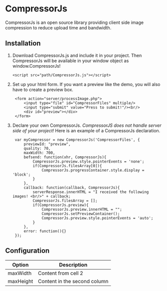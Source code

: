 # CompressorJs
CompressorJs is an open source library providing client side image compression to reduce upload time and bandwidth.

## Installation

1. Download CompressorJs.js and include it in your project. Then CompressorJs will be available in your window object as window.CompressorJs!

	`<script src="path/CompressorJs.js"></script>`

2. Set up your html form. If you want a preview like the demo, you will also have to create a preview box.

		<form action="server/processImage.php">
			<input type="file" id="CompressorFiles" multiple/>
			<input type="submit" value="Press to submit!"/><br/>
			<div id="preview"></div>
		</form>
		
3. Declare your own CompressorJs. *CompressorJS does not handle server side of your project!* Here is an example of a CompressorJs declaration.

		var myCompressor = new CompressorJs('CompressorFiles', {
			previewId: "preview",			
			quality: 70,					
			maxWidth: 700,					
			befsend: function(xhr, CompressorJs){
				CompressorJs.preview.style.pointerEvents = 'none';
				if(CompressorJs.filesArray[0]){
					CompressorJs.progressContainer.style.display = 'block';
				}
			},
			callback: function(callback, CompressorJs){
				serverResponse.innerHTML = "I received the following images! <br/>" + callback;
				CompressorJs.filesArray = [];
				if(CompressorJs.preview){
					CompressorJs.preview.innerHTML = "";
					CompressorJs.setPreviewContainer();
					CompressorJs.preview.style.pointerEvents = 'auto';
				}
			},
			error: function(){}
		});

## Configuration

Option | Description
------ | -----------
maxWidth | Content from cell 2
maxHeight | Content in the second column
